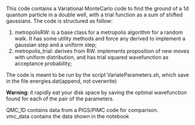This code contains a Variational MonteCarlo code to find the ground of a 1d quantum particle in a double well, with a trial function as a sum of shifted gaussians.
The code is structured as follow:
1) metropolisRW: is a base class for a metropolis algorithm for a random walk. It has some utility methods and force any derived to implement a gaussian step and a uniform step;
2) metropolis_trial: derives from RW. implements proposition of new moves with uniform distribution, and has trial squared wavefunction as acceptance probability;

The code is meant to be run by the script VariateParameters.sh, which save in the file energies.dat(append, not overwrite)

**Warning**: it rapidly eat your disk space by saving the optimal wavefunction found for each of the pair of the parameters. 

QMC_1D contains data from a PIGS/PIMC code for comparison.  
vmc_data contains the data shown in the notebook
